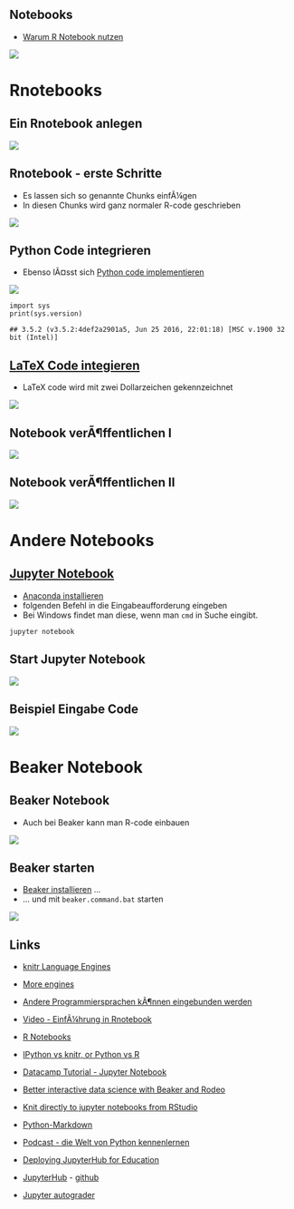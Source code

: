 Notebooks
---------

-   [Warum R Notebook
    nutzen](https://news.ycombinator.com/item?id=12683625)

![](http://rmarkdown.rstudio.com/images/notebook-demo.png)

Rnotebooks
==========

Ein Rnotebook anlegen
---------------------

![](https://raw.githubusercontent.com/Japhilko/RInterfaces/master/slides/figure/startNotebook.png)

Rnotebook - erste Schritte
--------------------------

-   Es lassen sich so genannte Chunks einfÃ¼gen
-   In diesen Chunks wird ganz normaler R-code geschrieben

![](https://raw.githubusercontent.com/Japhilko/RInterfaces/master/slides/figure/NotebooksBasicEx.PNG)

Python Code integrieren
-----------------------

-   Ebenso lÃ¤sst sich [Python code
    implementieren](https://support.rstudio.com/hc/en-us/articles/233066128-Do-Notebooks-support-other-languages-)

![](https://raw.githubusercontent.com/Japhilko/RInterfaces/master/slides/figure/pythonCode.PNG)

    import sys
    print(sys.version)

    ## 3.5.2 (v3.5.2:4def2a2901a5, Jun 25 2016, 22:01:18) [MSC v.1900 32 bit (Intel)]

[LaTeX Code integieren](https://blog.rstudio.org/2016/10/05/r-notebooks/)
-------------------------------------------------------------------------

-   LaTeX code wird mit zwei Dollarzeichen gekennzeichnet

![](https://raw.githubusercontent.com/Japhilko/RInterfaces/master/slides/figure/LaTexCode.PNG)

Notebook verÃ¶ffentlichen I
---------------------------

![](https://raw.githubusercontent.com/Japhilko/RInterfaces/master/slides/figure/PublishNotebook.PNG)

Notebook verÃ¶ffentlichen II
----------------------------

![](https://raw.githubusercontent.com/Japhilko/RInterfaces/master/slides/figure/PublishNotebook2.PNG)

Andere Notebooks
================

[Jupyter Notebook](http://jupyter.readthedocs.io/en/latest/install.html)
------------------------------------------------------------------------

-   [Anaconda installieren](https://docs.continuum.io/anaconda/install)
-   folgenden Befehl in die Eingabeaufforderung eingeben
-   Bei Windows findet man diese, wenn man `cmd` in Suche eingibt.

<!-- -->

    jupyter notebook

Start Jupyter Notebook
----------------------

![](https://raw.githubusercontent.com/Japhilko/RInterfaces/master/slides/figure/JupyterEx.PNG)

Beispiel Eingabe Code
---------------------

![](https://raw.githubusercontent.com/Japhilko/RInterfaces/master/slides/figure/JupyterNotebookQmap.PNG)

Beaker Notebook
===============

Beaker Notebook
---------------

-   Auch bei Beaker kann man R-code einbauen

![](https://raw.githubusercontent.com/Japhilko/RInterfaces/master/slides/figure/Beaker.PNG)

Beaker starten
--------------

-   [Beaker installieren](http://beakernotebook.com/getting-started) ...
-   ... und mit `beaker.command.bat` starten

![](https://raw.githubusercontent.com/Japhilko/RInterfaces/master/slides/figure/BeakerEx.PNG)

Links
-----

-   [knitr Language
    Engines](http://rmarkdown.rstudio.com/authoring_knitr_engines.html)

-   [More engines](https://yihui.name/knitr/demo/engines/)

-   [Andere Programmiersprachen kÃ¶nnen eingebunden
    werden](http://rmarkdown.rstudio.com/authoring_knitr_engines.html)

-   [Video - EinfÃ¼hrung in
    Rnotebook](https://www.rstudio.com/resources/webinars/introducing-notebooks-with-r-markdown/)

-   [R Notebooks](http://rmarkdown.rstudio.com/r_notebooks.html)

-   [IPython vs knitr, or Python vs
    R](https://yihui.name/en/2012/11/ipython-vs-knitr/)

-   [Datacamp Tutorial - Jupyter
    Notebook](https://www.datacamp.com/community/tutorials/tutorial-jupyter-notebook#gs.kZqvIvI)

-   [Better interactive data science with Beaker and
    Rodeo](https://blog.dominodatalab.com/interactive-data-science/)

-   [Knit directly to jupyter notebooks from
    RStudio](https://www.r-bloggers.com/knit-directly-to-jupyter-notebooks-from-rstudio/)

-   [Python-Markdown](https://pythonhosted.org/Markdown/)
-   [Podcast - die Welt von Python
    kennenlernen](https://talkpython.fm/episodes/show/96/exploring-awesome-python)
-   [Deploying JupyterHub for
    Education](https://developer.rackspace.com/blog/deploying-jupyterhub-for-education/)
-   [JupyterHub](https://hub.docker.com/r/jupyterhub/jupyterhub/) -
    [github](https://github.com/jupyterhub/jupyterhub)
-   [Jupyter
    autograder](https://github.com/data-8/connector-instructors/issues/3)
